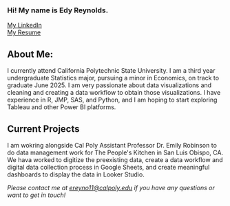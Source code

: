 ### Hi! My name is Edy Reynolds.

[My LinkedIn](www.linkedin.com/in/edy-reynolds)          
[My Resume](Reynolds_Edy_Resume.pdf)

## About Me:
I currently attend California Polytechnic State University. I am a third year undergraduate Statistics major, pursuing a minor in Economics, on track to graduate June 2025. I am very passionate about data visualizations and cleaning and creating a data workflow to obtain those visualizations. I have experience in R, JMP, SAS, and Python, and I am hoping to start exploring Tableau and other Power BI platforms. 

## Current Projects
I am wokring alongside Cal Poly Assistant Professor Dr. Emily Robinson to do data management work for The People's Kitchen in San Luis Obispo, CA. We hava worked to digitize the preexisting data, create a data workflow and digital data collection process in Google Sheets, and create meaningful dashboards to display the data in Looker Studio.

*Please contact me at ereyno11@calpoly.edu if you have any questions or want to get in touch!*
